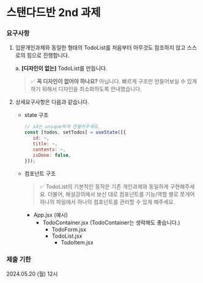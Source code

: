 # 스탠다드반 2nd 과제

### 요구사항

1. 입문개인과제와 동일한 형태의 TodoList를 처음부터 아무것도 참조하지 않고 스스로의 힘으로 진행합니다.

   a. **[디자인이 없는]** TodoList를 만듭니다.

   > ✅ **꼭 디자인이 없어야 하나요?**
   > 아닙니다. 빠르게 구조만 만들어보실 수 있게 하기 위해서 디자인을 최소화하도록 안내했습니다.

2. 상세요구사항은 다음과 같습니다.
   - state 구조
     ```jsx
     // id는 unique하게 만들어주세요.
     const [todos, setTodos] = useState([{
     	id: ~,
     	title: ~,
     	contents: ~,
     	isDone: false,
     }]);
     ```
   - 컴포넌트 구조
     > ✅ TodoList의 기본적인 동작은 기존 개인과제와 동일하게 구현해주세요.
     > 더불어, 해설강의에서 보신 대로 컴포넌트를 기능/역할 별로 쪼개어 하나의 파일에서 하나의 컴포넌트를 관리할 수 있게 해주세요.
     - App.jsx (예시)
       - TodoContainer.jsx (TodoContainer는 생략해도 좋습니다.)
         - TodoForm.jsx
         - TodoList.jsx
           - TodoItem.jsx

### 제출 기한

2024.05.20 (월) 12시

